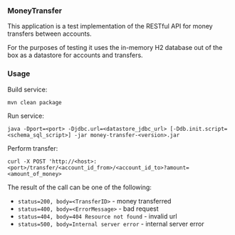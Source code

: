 ### MoneyTransfer 

This application is a test implementation of the RESTful API for money transfers between accounts.

For the purposes of testing it uses the in-memory H2 database out of the box as a datastore for accounts and transfers.

### Usage

Build service:

`mvn clean package`

Run service:

`java -Dport=<port> -Djdbc.url=<datastore_jdbc_url> [-Ddb.init.script=<schema_sql_script>] -jar money-transfer-<version>.jar`

Perform transfer:

`curl -X POST 'http://<host>:<port>/transfer/<account_id_from>/<account_id_to>?amount=<amount_of_money>`

The result of the call can be one of the following:
 - `status=200, body=<TransferID>` - money transferred
 - `status=400, body=<ErrorMessage>` - bad request
 - `status=404, body=404 Resource not found` - invalid url
 - `status=500, body=Internal server error` - internal server error